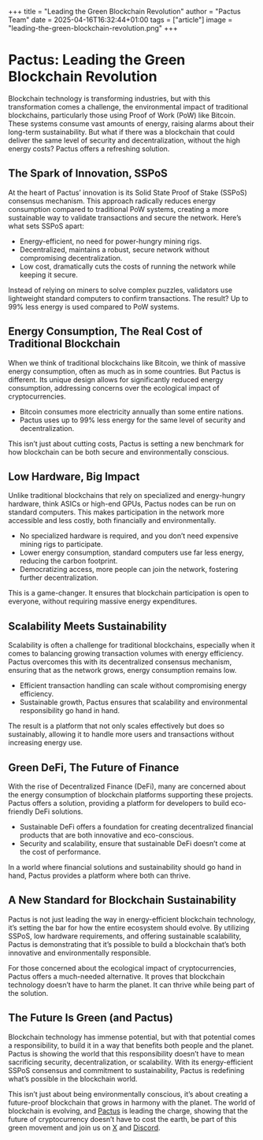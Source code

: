 +++
title = "Leading the Green Blockchain Revolution"
author = "Pactus Team"
date = 2025-04-16T16:32:44+01:00
tags = ["article"]
image = "leading-the-green-blockchain-revolution.png"
+++

# Pactus: Leading the Green Blockchain Revolution

Blockchain technology is transforming industries, but with this transformation comes a challenge,
the environmental impact of traditional blockchains, particularly those using Proof of Work (PoW)
like Bitcoin. These systems consume vast amounts of energy, raising alarms about their long-term
sustainability. But what if there was a blockchain that could deliver the same level of security
and decentralization, without the high energy costs? Pactus offers a refreshing solution.

## The Spark of Innovation, SSPoS

At the heart of Pactus’ innovation is its Solid State Proof of Stake (SSPoS) consensus mechanism.
This approach radically reduces energy consumption compared to traditional PoW systems, creating
a more sustainable way to validate transactions and secure the network. Here’s what sets SSPoS apart:

- Energy-efficient, no need for power-hungry mining rigs.
- Decentralized, maintains a robust, secure network without compromising decentralization.
- Low cost, dramatically cuts the costs of running the network while keeping it secure.

Instead of relying on miners to solve complex puzzles, validators use lightweight standard
computers to confirm transactions. The result? Up to 99% less energy is used compared to PoW systems.

## Energy Consumption, The Real Cost of Traditional Blockchain

When we think of traditional blockchains like Bitcoin, we think of massive energy consumption,
often as much as in some countries. But Pactus is different. Its unique design allows for
significantly reduced energy consumption, addressing concerns over the ecological impact
of cryptocurrencies.

- Bitcoin consumes more electricity annually than some entire nations.
- Pactus uses up to 99% less energy for the same level of security and decentralization.

This isn’t just about cutting costs, Pactus is setting a new benchmark for how blockchain
can be both secure and environmentally conscious.

## Low Hardware, Big Impact

Unlike traditional blockchains that rely on specialized and energy-hungry hardware, think ASICs
or high-end GPUs, Pactus nodes can be run on standard computers. This makes participation in
the network more accessible and less costly, both financially and environmentally.

- No specialized hardware is required, and you don’t need expensive mining rigs to participate.
- Lower energy consumption, standard computers use far less energy, reducing the carbon footprint.
- Democratizing access, more people can join the network, fostering further decentralization.

This is a game-changer. It ensures that blockchain participation is open to everyone, without
requiring massive energy expenditures.

## Scalability Meets Sustainability

Scalability is often a challenge for traditional blockchains, especially when it comes to
balancing growing transaction volumes with energy efficiency. Pactus overcomes this with its
decentralized consensus mechanism, ensuring that as the network grows, energy consumption
remains low.

- Efficient transaction handling can scale without compromising energy efficiency.
- Sustainable growth, Pactus ensures that scalability and environmental responsibility go hand in hand.

The result is a platform that not only scales effectively but does so sustainably, allowing
it to handle more users and transactions without increasing energy use.

## Green DeFi, The Future of Finance

With the rise of Decentralized Finance (DeFi), many are concerned about the energy
consumption of blockchain platforms supporting these projects. Pactus offers a solution,
providing a platform for developers to build eco-friendly DeFi solutions.

- Sustainable DeFi offers a foundation for creating decentralized financial products that are both innovative and eco-conscious.
- Security and scalability, ensure that sustainable DeFi doesn’t come at the cost of performance.

In a world where financial solutions and sustainability should go hand in hand, Pactus provides
a platform where both can thrive.

## A New Standard for Blockchain Sustainability

Pactus is not just leading the way in energy-efficient blockchain technology, it’s setting the
bar for how the entire ecosystem should evolve. By utilizing SSPoS, low hardware requirements,
and offering sustainable scalability, Pactus is demonstrating that it’s possible to build a
blockchain that’s both innovative and environmentally responsible.

For those concerned about the ecological impact of cryptocurrencies, Pactus offers a much-needed
alternative. It proves that blockchain technology doesn’t have to harm the planet. It can thrive
while being part of the solution.

## The Future Is Green (and Pactus)

Blockchain technology has immense potential, but with that potential comes a responsibility,
to build it in a way that benefits both people and the planet. Pactus is showing the world
that this responsibility doesn’t have to mean sacrificing security, decentralization, or
scalability. With its energy-efficient SSPoS consensus and commitment to sustainability,
Pactus is redefining what’s possible in the blockchain world.

This isn’t just about being environmentally conscious, it’s about creating a future-proof
blockchain that grows in harmony with the planet. The world of blockchain is evolving, and
[Pactus](https://pactus.org/) is leading the charge, showing that the future of cryptocurrency
doesn’t have to cost the earth, be part of this green movement and join us on
[X](https://x.com/pactuschain/) and [Discord](https://discord.com/invite/pactus).
